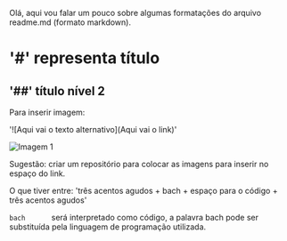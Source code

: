 Olá, aqui vou falar um pouco sobre algumas formatações do arquivo readme.md (formato markdown).
# '#' representa título
## '##' título nível 2
Para inserir imagem:

'![Aqui vai o texto alternativo](Aqui vai o link)'  

![Imagem 1]()  

Sugestão: criar um repositório para colocar as imagens para inserir no espaço do link.  

O que tiver entre: 'três acentos agudos + bach + espaço para o código + três acentos agudos'

```bach      ``` será interpretado como código, a palavra bach pode ser substituída pela linguagem de programação utilizada.
